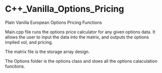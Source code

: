 # C++_Vanilla_Options_Pricing
Plain Vanilla European Options Pricing Functions

Main.cpp file runs the options price calculator for any given options data. It allows the user to input the data into the matrix, and outputs the options implied vol, and pricing. 

The matrix file is the storage array design. 

The Options folder is the options class and stoes all the options calaculation funcitons. 
